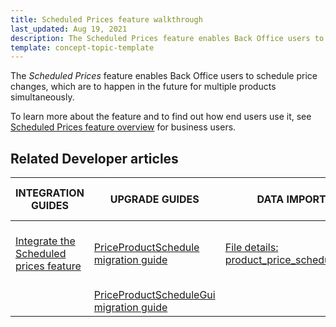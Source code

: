 ```yaml
---
title: Scheduled Prices feature walkthrough
last_updated: Aug 19, 2021
description: The Scheduled Prices feature enables Back Office users to schedule price changes, which are to happen in the future for multiple products simultaneously
template: concept-topic-template
---
```


The _Scheduled Prices_ feature enables Back Office users to schedule price changes, which are to happen in the future for multiple products simultaneously.


To learn more about the feature and to find out how end users use it, see [Scheduled Prices feature overview](/docs/scos/user/features/{{page.version}}/scheduled-prices-feature-overview.html) for business users.


## Related Developer articles

|INTEGRATION GUIDES  | UPGRADE GUIDES | DATA IMPORT | TUTORIALS AND HOWTOS |
|---------|---------|---------|---------|
| [Integrate the Scheduled prices feature](/docs/scos/dev/feature-integration-guides/{{page.version}}/scheduled-prices-feature-integration.html) | [PriceProductSchedule migration guide](/docs/pbc/all/price-management/install-and-upgrade/upgrade-the-priceproductschedule-module.html)  | [File details: product_price_schedule.csv](/docs/scos/dev/data-import/{{page.version}}/data-import-categories/catalog-setup/pricing/file-details-product-price-schedule.csv.html) | [HowTo: Schedule cron job for Scheduled Prices](/docs/pbc/all/price-management/tutorials-and-howtos/howto-schedule-cron-job-for-scheduled-prices.html)  |
|   | [PriceProductScheduleGui migration guide](/docs/pbc/all/price-management/install-and-upgrade/upgrade-the-priceproductschedulegui-module.html)  |   |   |
